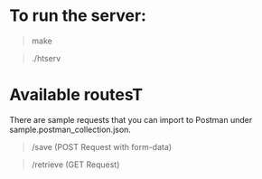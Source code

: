 # To run the server:
>make

>./htserv <PORT>

# Available routesT
There are sample requests that you can import to Postman under sample.postman_collection.json.
>/save (POST Request with form-data)

>/retrieve (GET Request)